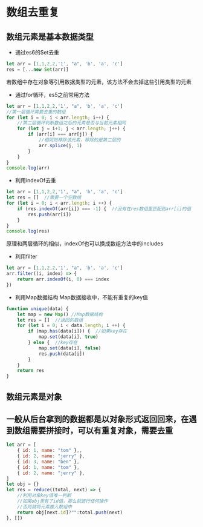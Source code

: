 # 数组去重复
## 数组元素是基本数据类型
- 通过es6的Set去重
```javascript
let arr = [1,1,2,2,'1', "a", 'b', 'a', 'c']
res = [...new Set(arr)]
```
若数组中存在对象等引用数据类型的元素，该方法不会去掉这些引用类型的元素
- 通过for循环，es5之前常用方法
```javascript
let arr = [1,1,2,2,'1', "a", 'b', 'a', 'c']
//第一层循环需要去重的数组
for (let i = 0; i < arr.length; i++) {
    //第二层循环判断数组之后的元素是否与当前元素相同
    for (let j = i+1; j < arr.length; j++) {
        if (arr[i] === arr[j]) {
            //相同则移除该元素，移除的是第二层的
            arr.splice(j, 1)
        }
    }
}
console.log(arr)
```
- 利用indexOf去重
```javascript
let arr = [1,1,2,2,'1', "a", 'b', 'a', 'c']
let res = []  //需要一个空数组
for (let i = 0; i < arr.length; i ++) {
    if (res.indexOf(arr[i]) === -1) {  //没有在res数组里匹配到arr[i]的值
        res.push(arr[i])
    }
}
console.log(res)
```
原理和两层循环的相似，indexOf也可以换成数组方法中的includes
- 利用filter
```javascript
let arr = [1,1,2,2,'1', "a", 'b', 'a', 'c']
arr.filter((i, index) => {
    return arr.indexOf(i, 0) === index
})
```
- 利用Map数据结构
Map数据接收中，不能有重复的key值
```javascript
function unique(data) {
    let map = new Map() //Map数据结构
    let res = []  //返回的数组
    for (let i = 0; i < data.length; i ++) {
        if (map.has(data[i])) {  //如果key存在
            map.set(data[i], true)
        } else {  //key存在
            map.set(data[i], false)
            res.push(data[i])
        }
    }
    return res
}
```
## 数组元素是对象
一般从后台拿到的数据都是以对象形式返回回来，在遇到数组需要拼接时，可以有重复对象，需要去重
- 
```javascript
let arr = [
    { id: 1, name: "tom" },,
    { id: 2, name: "jerry" },
    { id: 3, name: "ben" },
    { id: 1, name: "tom" },
    { id: 2, name: "jerry" },
]
let obj = {}
let res = reduce((total, next) => {
    //利用对象key值唯一判断
    //如果obj里有了id值，那么就进行任何操作
    //否则就将元素推入数组中
    return obj[next.id]?"":total.push(next)
}, [])
```



